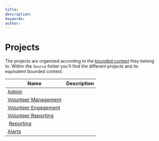 ```yaml
---
title: 
description: 
keywords: 
author: 
---
```

# Projects

The projects are organized according to the [bounded context](../Architecture/bounded_contexts.md) they belong to.
Within the `Source` folder you'll find the different projects and its equivalent bounded context:

| Name | Description |
| ---- | ----------- |
| [Admin](../Source/Admin/README.md) | |
| [Volunteer Management](../Source/VolunteerManagement/README.md) | |
| [Volunteer Engagement](../Source/VolunteerEngagement/README.md) | |
| [Volunteer Reporting](../Source/VolunteerReporting/README.md)  | |
| [Reporting](../Source/Reporting/README.md) | |
| [Alerts](../Source/Alerts/README.md) | |
